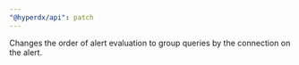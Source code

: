 ```yaml
---
"@hyperdx/api": patch
---
```


Changes the order of alert evaluation to group queries by the connection on the alert.
